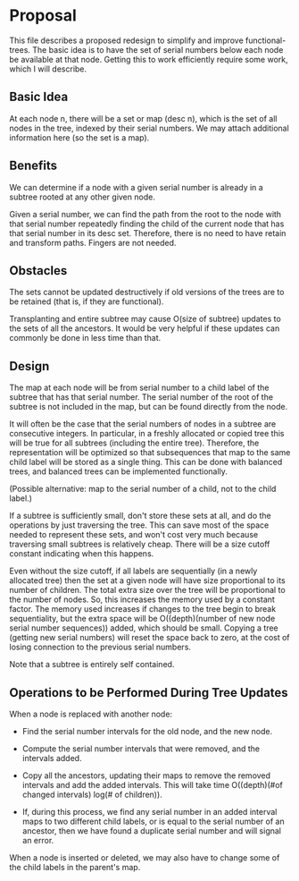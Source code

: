 # Proposal

This file describes a proposed redesign to simplify and improve
functional-trees.  The basic idea is to have the set of serial
numbers below each node be available at that node.  Getting this
to work efficiently require some work, which I will describe.

## Basic Idea

At each node n, there will be a set or map (desc n), which is the set
of all nodes in the tree, indexed by their serial numbers.  We may
attach additional information here (so the set is a map).

## Benefits

We can determine if a node with a given serial number is already
in a subtree rooted at any other given node.

Given a serial number, we can find the path from the root to
the node with that serial number repeatedly finding the child
of the current node that has that serial number in its desc set.
Therefore, there is no need to have retain and transform paths.
Fingers are not needed.

## Obstacles

The sets cannot be updated destructively if old versions of the trees
are to be retained (that is, if they are functional).

Transplanting and entire subtree may cause O(size of subtree) updates
to the sets of all the ancestors.  It would be very helpful if these
updates can commonly be done in less time than that.

## Design

The map at each node will be from serial number to a child label of
the subtree that has that serial number.  The serial number of the
root of the subtree is not included in the map, but can be found
directly from the node.

It will often be the case that the serial numbers of nodes in a
subtree are consecutive integers.  In particular, in a freshly
allocated or copied tree this will be true for all subtrees (including
the entire tree).  Therefore, the representation will be optimized so
that subsequences that map to the same child label will be stored as a
single thing.  This can be done with balanced trees, and balanced
trees can be implemented functionally.

(Possible alternative: map to the serial number of a child, not to the
child label.)

If a subtree is sufficiently small, don't store these sets at all, and
do the operations by just traversing the tree.  This can save most of
the space needed to represent these sets, and won't cost very much
because traversing small subtrees is relatively cheap.  There will be
a size cutoff constant indicating when this happens.

Even without the size cutoff, if all labels are sequentially (in a
newly allocated tree) then the set at a given node will have size
proportional to its number of children.  The total extra size over the
tree will be proportional to the number of nodes.  So, this increases
the memory used by a constant factor.  The memory used increases if
changes to the tree begin to break sequentiality, but the extra space
will be O((depth)(number of new node serial number sequences)) added,
which should be small.  Copying a tree (getting new serial numbers)
will reset the space back to zero, at the cost of losing connection to
the previous serial numbers.

Note that a subtree is entirely self contained.

## Operations to be Performed During Tree Updates

When a node is replaced with another node:

- Find the serial number intervals for the old node, and the new node.

- Compute the serial number intervals that were removed, and the
  intervals added.

- Copy all the ancestors, updating their maps to remove the removed
  intervals and add the added intervals.  This will take time
  O((depth)(#of changed intervals) log(# of children)).

- If, during this process, we find any serial number in an added
  interval maps to two different child labels, or is equal to the
  serial number of an ancestor, then we have found a duplicate serial
  number and will signal an error.

When a node is inserted or deleted, we may also have to change some of
the child labels in the parent's map.







